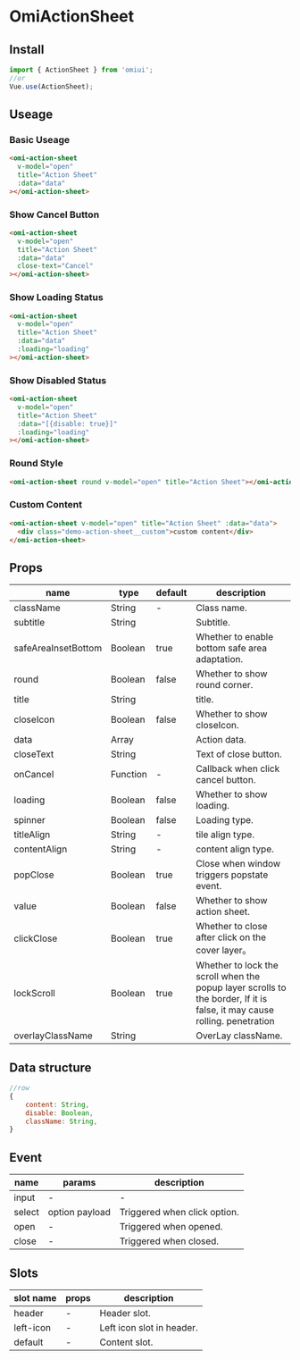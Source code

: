 # OmiActionSheet

## Install

```js
import { ActionSheet } from 'omiui';
//or
Vue.use(ActionSheet);
```

## Useage

### Basic Useage

```html
<omi-action-sheet
  v-model="open"
  title="Action Sheet"
  :data="data"
></omi-action-sheet>
```

### Show Cancel Button

```html
<omi-action-sheet
  v-model="open"
  title="Action Sheet"
  :data="data"
  close-text="Cancel"
></omi-action-sheet>
```

### Show Loading Status

```html
<omi-action-sheet
  v-model="open"
  title="Action Sheet"
  :data="data"
  :loading="loading"
></omi-action-sheet>
```

### Show Disabled Status

```html
<omi-action-sheet
  v-model="open"
  title="Action Sheet"
  :data="[{disable: true}]"
  :loading="loading"
></omi-action-sheet>
```

### Round Style

```html
<omi-action-sheet round v-model="open" title="Action Sheet"></omi-action-sheet>
```

### Custom Content

```html
<omi-action-sheet v-model="open" title="Action Sheet" :data="data">
  <div class="demo-action-sheet__custom">custom content</div>
</omi-action-sheet>
```

## Props

| name                | type     | default | description                                                                                                              |
| ------------------- | -------- | ------- | ------------------------------------------------------------------------------------------------------------------------ |
| className           | String   | -       | Class name.                                                                                                              |
| subtitle            | String   |         | Subtitle.                                                                                                                |
| safeAreaInsetBottom | Boolean  | true    | Whether to enable bottom safe area adaptation.                                                                           |
| round               | Boolean  | false   | Whether to show round corner.                                                                                            |
| title               | String   |         | title.                                                                                                                   |
| closeIcon           | Boolean  | false   | Whether to show closeIcon.                                                                                               |
| data                | Array    |         | Action data.                                                                                                             |
| closeText           | String   |         | Text of close button.                                                                                                    |
| onCancel            | Function | -       | Callback when click cancel button.                                                                                       |
| loading             | Boolean  | false   | Whether to show loading.                                                                                                 |
| spinner             | Boolean  | false   | Loading type.                                                                                                            |
| titleAlign          | String   | -       | tile align type.                                                                                                         |
| contentAlign        | String   | -       | content align type.                                                                                                      |
| popClose            | Boolean  | true    | Close when window triggers popstate event.                                                                               |
| value               | Boolean  | false   | Whether to show action sheet.                                                                                            |
| clickClose          | Boolean  | true    | Whether to close after click on the cover layer。                                                                        |
| lockScroll          | Boolean  | true    | Whether to lock the scroll when the popup layer scrolls to the border, If it is false, it may cause rolling. penetration |
| overlayClassName    | String   |         | OverLay className.                                                                                                       |

## Data structure

```js
//row
{
	content: String,
	disable: Boolean,
	className: String,
}
```

## Event

| name   | params         | description                  |
| ------ | -------------- | ---------------------------- |
| input  | -              | -                            |
| select | option payload | Triggered when click option. |
| open   | -              | Triggered when opened.       |
| close  | -              | Triggered when closed.       |

## Slots

| slot name | props | description               |
| --------- | ----- | ------------------------- |
| header    | -     | Header slot.              |
| left-icon | -     | Left icon slot in header. |
| default   | -     | Content slot.             |
